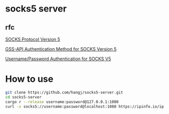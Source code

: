 # socks5 server

## rfc
[SOCKS Protocol Version 5](https://www.rfc-editor.org/rfc/rfc1928.html)  

[GSS-API Authentication Method for SOCKS Version 5](https://www.rfc-editor.org/rfc/rfc1961)  

[Username/Password Authentication for SOCKS V5](https://www.rfc-editor.org/rfc/rfc1929)  


# How to use

```sh
git clone https://github.com/hangj/socks5-server.git
cd socks5-server
cargo r --release username:password@127.0.0.1:1080
curl -x socks5://username:password@localhost:1080 https://ipinfo.io/ip
```

